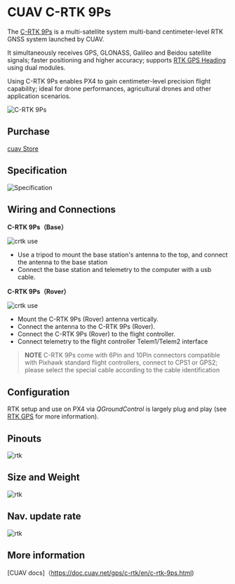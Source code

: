# CUAV C-RTK 9Ps
The [C-RTK 9Ps](https://www.cuav.net/en/c_rtk_9ps/) is a multi-satellite system multi-band centimeter-level RTK GNSS system launched by CUAV.

It simultaneously receives GPS, GLONASS, Galileo and Beidou satellite signals; faster positioning and higher accuracy; supports [RTK GPS Heading](../gps_compass/u-blox_f9p_heading.md) using dual modules.

Using C-RTK 9Ps enables PX4 to gain centimeter-level precision flight capability; ideal for drone performances, agricultural drones and other application scenarios.

![C-RTK 9Ps](../../assets/hardware/gps/cuav_9ps/c-rtk9s.jpg)

## Purchase

[cuav Store](https://store.cuav.net/shop/c-rtk-9ps/)

## Specification

![Specification](../../assets/hardware/gps/cuav_9ps/c-rtk9s-specification.jpg)

## Wiring and Connections

**C-RTK 9Ps（Base）**

![crtk use](../../assets/hardware/gps/cuav_9ps/c-rtk9ps.png)

- Use a tripod to mount the base station's antenna to the top, and connect the antenna to the base station
- Connect the base station and telemetry to the computer with a usb cable.

**C-RTK 9Ps（Rover）**

![crtk use](../../assets/hardware/gps/cuav_9ps/c-rtk9ps-rover.png)

- Mount the C-RTK 9Ps (Rover) antenna vertically.
- Connect the antenna to the C-RTK 9Ps (Rover).
- Connect the C-RTK 9Ps (Rover) to the flight controller.
- Connect telemetry to the flight controller Telem1/Telem2 interface

> **NOTE** C-RTK 9Ps come with 6Pin and 10Pin connectors compatible with Pixhawk standard flight controllers, connect to CPS1 or GPS2; please select the special cable according to the cable identification

## Configuration

RTK setup and use on PX4 via _QGroundControl_ is largely plug and play (see [RTK GPS](../advanced_features/rtk-gps.md) for more information).

## Pinouts

![rtk](../../assets/hardware/gps/cuav_9ps/pinouts-en.jpg)

## Size and Weight

![rtk](../../assets/hardware/gps/cuav_9ps/size-weight.jpg)

## Nav. update rate

![rtk](../../assets/hardware/gps/cuav_9ps/nav-rate-en.png)

## More information

[CUAV docs]（https://doc.cuav.net/gps/c-rtk/en/c-rtk-9ps.html)
